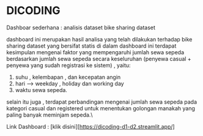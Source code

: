 # DICODING
Dashboar sederhana : analisis dataset bike sharing dataset

dashboard ini merupakan hasil analisa yang telah dilakukan terhadap bike sharing dataset yang bersifat statis
di dalam dashboard ini terdapat kesimpulan mengenai faktor yang mempengaruhi jumlah sewa sepeda berdasarkan jumlah 
sewa sepeda secara keseluruhan 
(penyewa casual + penyewa yang sudah registrasi ke sistem) , yaitu:

1. suhu , kelembapan , dan kecepatan angin
2. hari --> weekday , holiday dan working day
3. waktu sewa sepeda.

selain itu juga , terdapat perbandingan mengenai jumlah sewa sepeda pada kategori casual dan registered
untuk menentukan golongan manakah yang paling banyak meminjam sepeda.\


Link Dashboard : [klik disini][https://dicoding-d1-d2.streamlit.app/]


